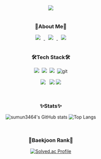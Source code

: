 <div align="center">
	<img src="https://capsule-render.vercel.app/api?type=cylinder&color=auto&text=AI%20Engineer&fontAlignY=45&fontSize=40&height=150&animation=blinking&desc=sumun3464&descAlignY=70">
</div>
<br>

<div align="center">
	<h3>🌱About Me🌱</h3>
	<a href="https://github.com/sumun3464">
    	<img 
        	src="http://img.shields.io/badge/GitHub-181717?style=flat&logo=github&link=https://sumun3464.github.io"
        	style="height : auto; margin-left : 10px; margin-right : 10px;"/>
	</a>
	<a href="mailto:sumun3464@gmail.com">
    	<img 
        	src="https://img.shields.io/badge/Gmail-d14836?style=flat-square&logo=Gmail&logoColor=white&link=mailto:sumun3464@gmail.com"
        	style="height : auto; margin-left : 10px; margin-right : 10px;"/>
	</a>
	<a href="https://sumun3464.github.io">
    	<img 
        	src="http://img.shields.io/badge/-Tech%20Blog-655ced?style=flat&logo=github&link=https://sumun3464.github.io"
        	style="height : auto; margin-left : 10px; margin-right : 10px;"/>
	</a>
</div>
<br>

<div align="center">
	<h3>🛠️Tech Stack🛠️</h3> 
	<p>
  	<img src="https://img.shields.io/badge/Python-3766AB?style=flat-square&logo=Python&logoColor=white"/></a>&nbsp 
  	<img src="https://img.shields.io/badge/Java-007396?style=flat-square&logo=Java&logoColor=white"/></a>&nbsp 
  	<img src="https://img.shields.io/badge/C-A8B9CC?style=flat-square&logo=C&logoColor=white"/></a>&nbsp
  	<img alt="git" src="https://img.shields.io/badge/-Git-F05032?style=flat-square&logo=git&logoColor=white" />
	<br></br>
	<img src="https://img.shields.io/badge/MySQL-4479A1?style=flat-square&logo=MySQL&logoColor=white"/></a> &nbsp 
  	<img src="https://img.shields.io/badge/TensorFlow-FF6F00?style=for-the-badge&logo=TensorFlow&logoColor=white">
	<img src="https://img.shields.io/badge/PyTorch-EE4C2C?style=for-the-badge&logo=PyTorch&logoColor=white">
	</p>
</div>
<br>

<div align="center">
	<h3>✨Stats✨</h3>
	<p><img src="https://github-readme-stats.vercel.app/api?username=sumun3464&amp;theme=dark&amp;show_icons=true" alt="sumun3464&#39;s GitHub stats">
	<img src="https://github-readme-stats.vercel.app/api/top-langs/?username=sumun3464&amp;layout=compact&amp;theme=dark" alt="Top Langs"></p>
</div>
<br>

<div align="center">
	<h3>🏅Baekjoon Rank🏅</h3>
	<p><a href="https://solved.ac/sumun3464/"><img src="http://mazassumnida.wtf/api/v2/generate_badge?boj=sumun3464" alt="Solved.ac Profile"></a></p>
</div>
